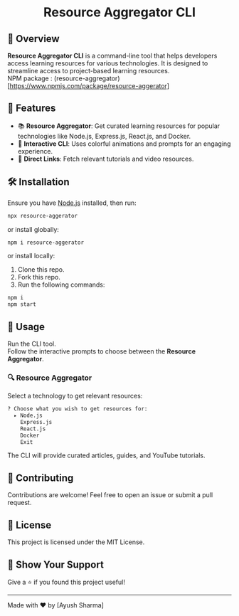 <h1 align="center">Resource Aggregator CLI</h1>


## 🚀 Overview

**Resource Aggregator CLI** is a command-line tool that helps developers access learning resources for various technologies. It is designed to streamline access to project-based learning resources.    
NPM package : (resource-aggregator)[https://www.npmjs.com/package/resource-aggerator]    

## 🎯 Features

- 📚 **Resource Aggregator**: Get curated learning resources for popular technologies like Node.js, Express.js, React.js, and Docker.
- 🎨 **Interactive CLI**: Uses colorful animations and prompts for an engaging experience.
- 🔗 **Direct Links**: Fetch relevant tutorials and video resources.

## 🛠 Installation

Ensure you have [Node.js](https://nodejs.org/) installed, then run:

```sh
npx resource-aggerator
```

or install globally:

```sh
npm i resource-aggerator
```
or install locally:    
1. Clone this repo.
2. Fork this repo.
3. Run the following commands:

```sh
npm i
npm start
```

## 📖 Usage

Run the CLI tool.    
Follow the interactive prompts to choose between the **Resource Aggregator**.

### 🔍 Resource Aggregator
Select a technology to get relevant resources:

```sh
? Choose what you wish to get resources for:
  ▸ Node.js
    Express.js
    React.js
    Docker
    Exit
```

The CLI will provide curated articles, guides, and YouTube tutorials.

## 🤝 Contributing

Contributions are welcome! Feel free to open an issue or submit a pull request.

## 📜 License

This project is licensed under the MIT License.

## 🌟 Show Your Support

Give a ⭐ if you found this project useful!

---

Made with ❤️ by [Ayush Sharma]


